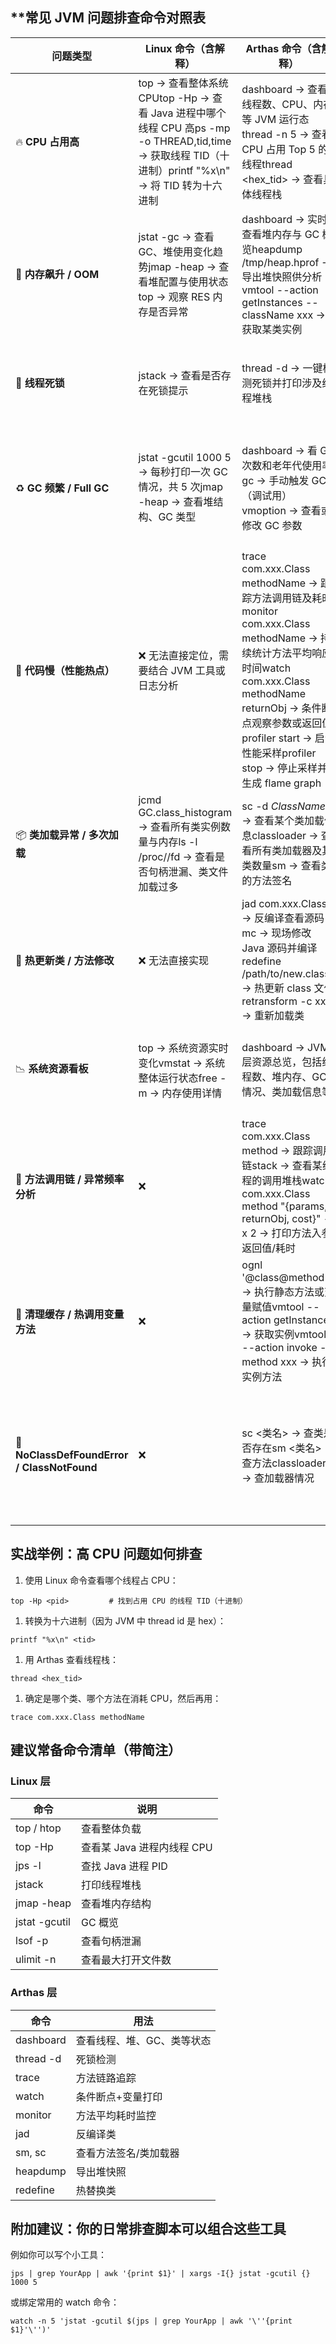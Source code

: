 ## **常见 JVM 问题排查命令对照表

| **问题类型**                               | **Linux 命令（含解释）**                                     | **Arthas 命令（含解释）**                                    | **说明**                                           |
| ------------------------------------------ | ------------------------------------------------------------ | ------------------------------------------------------------ | -------------------------------------------------- |
| 🔥 **CPU 占用高**                           | top → 查看整体系统 CPUtop -Hp <pid> → 查看 Java 进程中哪个线程 CPU 高ps -mp <pid> -o THREAD,tid,time → 获取线程 TID（十进制）printf "%x\n" <tid> → 将 TID 转为十六进制 | dashboard → 查看线程数、CPU、内存等 JVM 运行态thread -n 5 → 查看 CPU 占用 Top 5 的线程thread <hex_tid> → 查看具体线程栈 | 定位哪个线程最耗 CPU，找出对应的代码方法           |
| 🧠 **内存飙升 / OOM**                       | jstat -gc <pid> → 查看 GC、堆使用变化趋势jmap -heap <pid> → 查看堆配置与使用状态top → 观察 RES 内存是否异常 | dashboard → 实时查看堆内存与 GC 概览heapdump /tmp/heap.hprof → 导出堆快照供分析vmtool --action getInstances --className xxx → 获取某类实例 | 用于确认是否存在内存泄漏及分析热点对象             |
| 🧱 **线程死锁**                             | jstack <pid> → 查看是否存在死锁提示                          | thread -d → 一键检测死锁并打印涉及线程堆栈                   | 死锁排查，Arthas 比 jstack 更直观                  |
| ♻️ **GC 频繁 / Full GC**                    | jstat -gcutil <pid> 1000 5 → 每秒打印一次 GC 情况，共 5 次jmap -heap <pid> → 查看堆结构、GC 类型 | dashboard → 看 GC 次数和老年代使用率gc → 手动触发 GC（调试用）vmoption → 查看或修改 GC 参数 | 判断是否频繁 Full GC，分析堆使用与回收情况         |
| 📌 **代码慢（性能热点）**                   | ❌ 无法直接定位，需要结合 JVM 工具或日志分析                  | trace com.xxx.Class methodName → 跟踪方法调用链及耗时monitor com.xxx.Class methodName → 持续统计方法平均响应时间watch com.xxx.Class methodName returnObj → 条件断点观察参数或返回值profiler start → 启动性能采样profiler stop → 停止采样并生成 flame graph | 定位慢代码，查看调用耗时、调用路径、方法入参返回值 |
| 📦 **类加载异常 / 多次加载**                | jcmd <pid> GC.class_histogram → 查看所有类实例数量与内存ls -l /proc/<pid>/fd → 查看是否句柄泄漏、类文件加载过多 | sc -d *ClassName* → 查看某个类加载信息classloader → 查看所有类加载器及其类数量sm <ClassName> → 查看类的方法签名 | 分析类是否被重复加载或类加载冲突                   |
| 🔄 **热更新类 / 方法修改**                  | ❌ 无法直接实现                                               | jad com.xxx.Class → 反编译查看源码mc → 现场修改 Java 源码并编译redefine /path/to/new.class → 热更新 class 文件retransform -c xxx → 重新加载类 | Arthas 可以实现无重启热更新方法或类                |
| 📉 **系统资源看板**                         | top → 系统资源实时变化vmstat → 系统整体运行状态free -m → 内存使用详情 | dashboard → JVM 层资源总览，包括线程数、堆内存、GC 情况、类加载信息等 | 系统 & JVM 两层联动看整体负载情况                  |
| 🧩 **方法调用链 / 异常频率分析**            | ❌                                                            | trace com.xxx.Class method → 跟踪调用链stack → 查看某线程的调用堆栈watch com.xxx.Class method "{params, returnObj, cost}" -x 2 → 打印方法入参/返回值/耗时 | 诊断慢调用、错误调用、异常情况                     |
| 🧽 **清理缓存 / 热调用变量方法**            | ❌                                                            | ognl '@class@method()' → 执行静态方法或变量赋值vmtool --action getInstances → 获取实例vmtool --action invoke --method xxx → 执行实例方法 | 实时修改状态、清理缓存、模拟调用                   |
| 🚫 **NoClassDefFoundError / ClassNotFound** | ❌                                                            | sc <类名> → 查类是否存在sm <类名> → 查方法classloader → 查加载器情况 | 判断类是否已被加载、由哪个类加载器加载、是否冲突   |



## **实战举例：高 CPU 问题如何排查**

1. 使用 Linux 命令查看哪个线程占 CPU：

```
top -Hp <pid>         # 找到占用 CPU 的线程 TID（十进制）
```

1. 转换为十六进制（因为 JVM 中 thread id 是 hex）：

```
printf "%x\n" <tid>
```

1. 用 Arthas 查看线程栈：

```
thread <hex_tid>
```

1. 确定是哪个类、哪个方法在消耗 CPU，然后再用：

```
trace com.xxx.Class methodName
```



## **建议常备命令清单（带简注）**

### **Linux 层**

| **命令**            | **说明**                   |
| ------------------- | -------------------------- |
| top / htop          | 查看整体负载               |
| top -Hp <pid>       | 查看某 Java 进程内线程 CPU |
| jps -l              | 查找 Java 进程 PID         |
| jstack <pid>        | 打印线程堆栈               |
| jmap -heap <pid>    | 查看堆内存结构             |
| jstat -gcutil <pid> | GC 概览                    |
| lsof -p <pid>       | 查看句柄泄漏               |
| ulimit -n           | 查看最大打开文件数         |



### **Arthas 层**

| **命令**  | **用法**                   |
| --------- | -------------------------- |
| dashboard | 查看线程、堆、GC、类等状态 |
| thread -d | 死锁检测                   |
| trace     | 方法链路追踪               |
| watch     | 条件断点+变量打印          |
| monitor   | 方法平均耗时监控           |
| jad       | 反编译类                   |
| sm, sc    | 查看方法签名/类加载器      |
| heapdump  | 导出堆快照                 |
| redefine  | 热替换类                   |





## **附加建议：你的日常排查脚本可以组合这些工具**

例如你可以写个小工具：

```
jps | grep YourApp | awk '{print $1}' | xargs -I{} jstat -gcutil {} 1000 5
```

或绑定常用的 watch 命令：

```
watch -n 5 'jstat -gcutil $(jps | grep YourApp | awk '\''{print $1}'\'')'
```